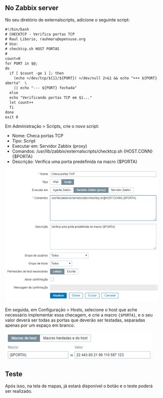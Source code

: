 ## No Zabbix server

No seu diretório de externalscripts, adicione o seguinte script:

```shell
#!/bin/bash
# CHECKTCP - Verifica portas TCP
# Raul Liborio, rauhmaru@opensuse.org
# Uso:
# checktcp.sh HOST PORTAS
#
count=0
for PORT in $@;
do
  if [ $count -ge 1 ]; then
    (echo >/dev/tcp/${1}/${PORT}) >/dev/null 2>&1 && echo "+++ ${PORT} aberta"  \
    || echo "--- ${PORT} fechada"
  else
  echo "Verificando portas TCP em $1..."
  let count++
  fi
done
exit 0
```
Em Administração > Scripts, crie o novo script:
* Nome: Checa portas TCP
* Tipo: Script
* Executar em: Servidor Zabbix (proxy)
* Comandos: /usr/lib/zabbix/externalscripts/checktcp.sh {HOST.CONN} {$PORTA}
* Descrição: Verifica uma porta predefinida na macro {$PORTA}

![script config](script-config.PNG)

Em seguida, em Configuração > Hosts, selecione o host que ache necessário implementar essa checagem, e crie a macro `{$PORTA}`, e o seu valor deverá ser todas as portas que deverão ser testadas, separadas apenas por um espaço em branco.

![macro config](macro-config.PNG)

## Teste
Após isso, na tela de mapas, já estará disponível o botão e o teste poderá ser realizado.
